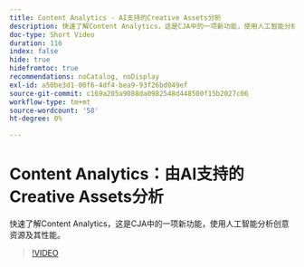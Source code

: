 ```yaml
---
title: Content Analytics - AI支持的Creative Assets分析
description: 快速了解Content Analytics，这是CJA中的一项新功能，使用人工智能分析创意资源及其性能。
doc-type: Short Video
duration: 116
index: false
hide: true
hidefromtoc: true
recommendations: noCatalog, noDisplay
exl-id: a50be3d1-00f6-4df4-bea9-93f26bd049ef
source-git-commit: c169a205a9088da0982548d448500f15b2027c06
workflow-type: tm+mt
source-wordcount: '58'
ht-degree: 0%

---
```


# Content Analytics：由AI支持的Creative Assets分析

快速了解Content Analytics，这是CJA中的一项新功能，使用人工智能分析创意资源及其性能。

<!-- 62_S103_3442450_115_content-analytics-aipowered-insights-for-creative-assets -->
>[!VIDEO](https://video.tv.adobe.com/v/3458352/?learn=on&enablevpops=true)
